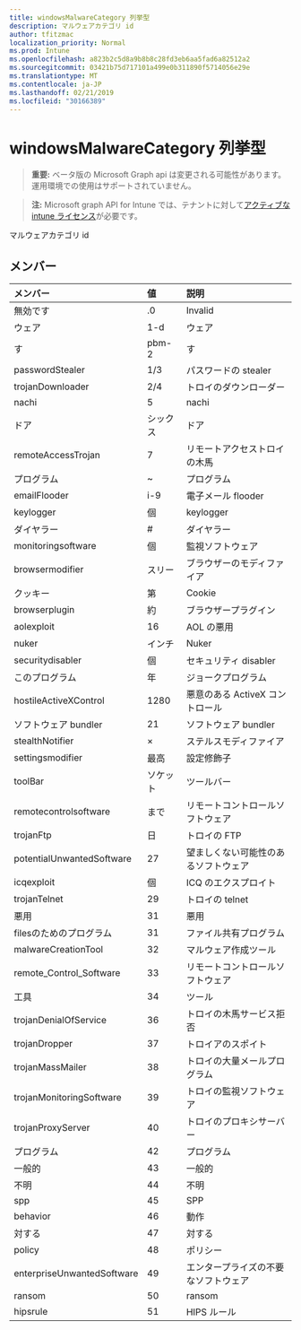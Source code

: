 ```yaml
---
title: windowsMalwareCategory 列挙型
description: マルウェアカテゴリ id
author: tfitzmac
localization_priority: Normal
ms.prod: Intune
ms.openlocfilehash: a823b2c5d8a9b8b8c28fd3eb6aa5fad6a82512a2
ms.sourcegitcommit: 03421b75d717101a499e0b311890f5714056e29e
ms.translationtype: MT
ms.contentlocale: ja-JP
ms.lasthandoff: 02/21/2019
ms.locfileid: "30166389"
---
```

# <a name="windowsmalwarecategory-enum-type"></a>windowsMalwareCategory 列挙型

> **重要:** ベータ版の Microsoft Graph api は変更される可能性があります。運用環境での使用はサポートされていません。

> **注:** Microsoft graph API for Intune では、テナントに対して[アクティブな intune ライセンス](https://go.microsoft.com/fwlink/?linkid=839381)が必要です。

マルウェアカテゴリ id

## <a name="members"></a>メンバー
|メンバー|値|説明|
|:---|:---|:---|
|無効です|.0|Invalid|
|ウェア|1-d|ウェア|
|す|pbm-2|す|
|passwordStealer|1/3|パスワードの stealer|
|trojanDownloader|2/4|トロイのダウンローダー|
|nachi|5|nachi|
|ドア|シックス|ドア|
|remoteAccessTrojan|7|リモートアクセストロイの木馬|
|プログラム|~|プログラム|
|emailFlooder|i-9|電子メール flooder|
|keylogger|個|keylogger|
|ダイヤラー|#|ダイヤラー|
|monitoringsoftware|個|監視ソフトウェア|
|browsermodifier|スリー|ブラウザーのモディファイア|
|クッキー|第|Cookie|
|browserplugin|約|ブラウザープラグイン|
|aolexploit|16|AOL の悪用|
|nuker|インチ|Nuker|
|securitydisabler|個|セキュリティ disabler|
|このプログラム|年|ジョークプログラム|
|hostileActiveXControl|1280|悪意のある ActiveX コントロール|
|ソフトウェア bundler|21|ソフトウェア bundler|
|stealthNotifier|×|ステルスモディファイア|
|settingsmodifier|最高|設定修飾子|
|toolBar|ソケット|ツールバー|
|remotecontrolsoftware|まで|リモートコントロールソフトウェア|
|trojanFtp|日|トロイの FTP|
|potentialUnwantedSoftware|27|望ましくない可能性のあるソフトウェア|
|icqexploit|個|ICQ のエクスプロイト|
|trojanTelnet|29|トロイの telnet|
|悪用|31|悪用|
|filesのためのプログラム|31|ファイル共有プログラム|
|malwareCreationTool|32|マルウェア作成ツール|
|remote_Control_Software|33|リモートコントロールソフトウェア|
|工具|34|ツール|
|trojanDenialOfService|36|トロイの木馬サービス拒否|
|trojanDropper|37|トロイアのスポイト|
|trojanMassMailer|38|トロイの大量メールプログラム|
|trojanMonitoringSoftware|39|トロイの監視ソフトウェア|
|trojanProxyServer|40|トロイのプロキシサーバー|
|プログラム|42|プログラム|
|一般的|43|一般的|
|不明|44|不明|
|spp|45|SPP|
|behavior|46|動作|
|対する|47|対する|
|policy|48|ポリシー|
|enterpriseUnwantedSoftware|49|エンタープライズの不要なソフトウェア|
|ransom|50|ransom|
|hipsrule|51|HIPS ルール|




